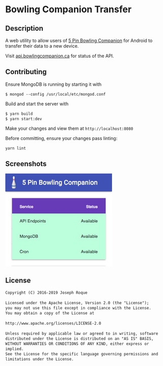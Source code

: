 # Bowling Companion Transfer

## Description

A web utility to allow users of [5 Pin Bowling Companion](https://play.google.com/store/apps/details?id=ca.josephroque.bowlingcompanion) for Android to transfer their data to a new device.

Visit [api.bowlingcompanion.ca](http://api.bowlingcompanion.ca) for status of the API.

## Contributing

Ensure MongoDB is running by starting it with

```
$ mongod --config /usr/local/etc/mongod.conf
```

Build and start the server with

```
$ yarn build
$ yarn start:dev
```

Make your changes and view them at `http://localhost:8080`

Before committing, ensure your changes pass linting:

```
yarn lint
```

## Screenshots

![Status](screenshots/status.png)

## License

```
Copyright (C) 2016-2019 Joseph Roque

Licensed under the Apache License, Version 2.0 (the "License");
you may not use this file except in compliance with the License.
You may obtain a copy of the License at

http://www.apache.org/licenses/LICENSE-2.0

Unless required by applicable law or agreed to in writing, software
distributed under the License is distributed on an "AS IS" BASIS,
WITHOUT WARRANTIES OR CONDITIONS OF ANY KIND, either express or implied.
See the License for the specific language governing permissions and
limitations under the License.
```